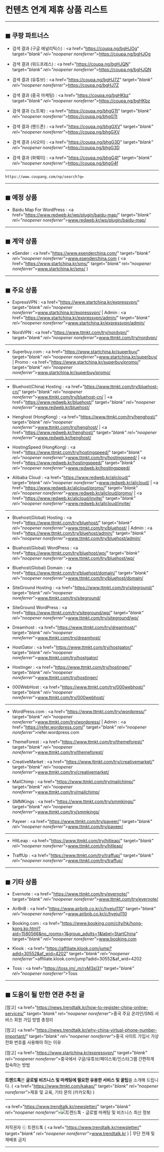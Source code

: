 # 컨텐츠 연계 제휴 상품 리스트

***
## ◼︎ 쿠팡 파트너스

- 검색 결과 (구글 애널리틱스) : <a href="https://coupa.ng/bgHJOg" target="_blank" rel="noopener noreferrer"_>https://coupa.ng/bgHJOg</a>

- 검색 결과 (워드프레스) : <a href="https://coupa.ng/bgHJQN" target="_blank" rel="noopener noreferrer"_>https://coupa.ng/bgHJQN</a>

- 검색 결과 (유튜브) : <a href="https://coupa.ng/bgHJ7Z" target="_blank" rel="noopener noreferrer"_>https://coupa.ng/bgHJ7Z</a>

- 검색 결과 (중국 마케팅) : <a href="https://coupa.ng/bgHKbz" target="_blank" rel="noopener noreferrer"_>https://coupa.ng/bgHKbz</a>

- 검색 결과 (노트북) : <a href="https://coupa.ng/bhgGTt" target="_blank" rel="noopener noreferrer"_>https://coupa.ng/bhgGTt</a>

- 검색 결과 (핸드폰) : <a href="https://coupa.ng/bhgGXV" target="_blank" rel="noopener noreferrer"_>https://coupa.ng/bhgGXV</a>

- 검색 결과 (샤오미) : <a href="https://coupa.ng/bhgG3D" target="_blank" rel="noopener noreferrer"_>https://coupa.ng/bhgG3D</a>

- 검색 결과 (화웨이) : <a href="https://coupa.ng/bhgG4f" target="_blank" rel="noopener noreferrer"_>https://coupa.ng/bhgG4f</a>

***
```
https://www.coupang.com/np/search?q=
```

***
## ◼︎ 예정 상품

- Baidu Map For WordPress : <a href="https://www.redweb.kr/wp/plugin/baidu-map/" target="_blank" rel="noopener noreferrer"_>www.redweb.kr/wp/plugin/baidu-map/</a>

***
## ◼︎ 계약 상품

- eSender : <a href="https://www.esenderchina.com/" target="_blank" rel="noopener noreferrer"_>www.esenderchina.com</a> ( <a href="https://www.startchina.kr/sms/" target="_blank" rel="noopener noreferrer"_>www.startchina.kr/sms/</a> )

***
## ◼︎ 주요 상품

- ExpressVPN : <a href="https://www.startchina.kr/expressvpn/" target="_blank" rel="noopener noreferrer"_>www.startchina.kr/expressvpn/</a> | Admin : <a href="https://www.startchina.kr/expressvpn/admin/" target="_blank" rel="noopener noreferrer"_>www.startchina.kr/expressvpn/admin/</a>

- NordVPN : <a href="https://www.ttmkt.com/try/nordvpn/" target="_blank" rel="noopener noreferrer"_>www.ttmkt.com/try/nordvpn/</a>

***
- Superbuy.com  : <a href="https://www.startchina.kr/superbuy/" target="_blank" rel="noopener noreferrer"_>www.startchina.kr/superbuy/</a> | Promo : <a href="https://www.startchina.kr/superbuy/promo/" target="_blank" rel="noopener noreferrer"_>www.startchina.kr/superbuy/promo/</a>

***
- Bluehost(China) Hosting  : <a href="https://www.ttmkt.com/try/bluehost-cn/" target="_blank" rel="noopener noreferrer"_>www.ttmkt.com/try/bluehost-cn/</a> | <a href="https://www.redweb.kr/bluehost/" target="_blank" rel="noopener noreferrer"_>www.redweb.kr/bluehost/</a>

- Henghost (HongKong) : <a href="https://www.ttmkt.com/try/henghost/" target="_blank" rel="noopener noreferrer"_>www.ttmkt.com/try/henghost/</a> | <a href="https://www.redweb.kr/henghost/" target="_blank" rel="noopener noreferrer"_>www.redweb.kr/henghost/</a>

- HostingSpeed (HongKong) : <a href="https://www.ttmkt.com/try/hostingspeed/" target="_blank" rel="noopener noreferrer"_>www.ttmkt.com/try/hostingspeed/</a> | <a href="https://www.redweb.kr/hostingspeed/" target="_blank" rel="noopener noreferrer"_>www.redweb.kr/hostingspeed/</a>

- Alibaba Cloud : <a href="https://www.redweb.kr/alicloud/" target="_blank" rel="noopener noreferrer"_>www.redweb.kr/alicloud/</a>  | <a href="https://www.redweb.kr/alicloud/promo/" target="_blank" rel="noopener noreferrer"_>www.redweb.kr/alicloud/promo/</a> | <a href="https://www.redweb.kr/alicloud/invite/" target="_blank" rel="noopener noreferrer"_>www.redweb.kr/alicloud/invite/</a>

***
- Bluehost(Global) Hosting  : <a href="https://www.ttmkt.com/try/bluehost/" target="_blank" rel="noopener noreferrer"_>www.ttmkt.com/try/bluehost/</a> | Admin : <a href="https://www.ttmkt.com/try/bluehost/admin/" target="_blank" rel="noopener noreferrer"_>www.ttmkt.com/try/bluehost/admin/</a>

- Bluehost(Global) WordPress : <a href="https://www.ttmkt.com/try/bluehost/wp/" target="_blank" rel="noopener noreferrer"_>www.ttmkt.com/try/bluehost/wp/</a>

- Bluehost(Global) Domain : <a href="https://www.ttmkt.com/try/bluehost/domain/" target="_blank" rel="noopener noreferrer"_>www.ttmkt.com/try/bluehost/domain/</a>

- SiteGround Hosting : <a href="https://www.ttmkt.com/try/siteground/" target="_blank" rel="noopener noreferrer"_>www.ttmkt.com/try/siteground/</a>

- SiteGround WordPress : <a href="https://www.ttmkt.com/try/siteground/wp/" target="_blank" rel="noopener noreferrer"_>www.ttmkt.com/try/siteground/wp/</a>

- Dreamhost : <a href="https://www.ttmkt.com/try/dreamhost/" target="_blank" rel="noopener noreferrer"_>www.ttmkt.com/try/dreamhost/</a>

- HostGator : <a href="https://www.ttmkt.com/try/hostgator/" target="_blank" rel="noopener noreferrer"_>www.ttmkt.com/try/hostgator/</a>

- Hostinger : <a href="https://www.ttmkt.com/try/hostinger/" target="_blank" rel="noopener noreferrer"_>www.ttmkt.com/try/hostinger/</a>

- 000WebHost : <a href="https://www.ttmkt.com/try/000webhost/" target="_blank" rel="noopener noreferrer"_>www.ttmkt.com/try/000webhost/</a>

***
- WordPress.com : <a href="https://www.ttmkt.com/try/wordpress/" target="_blank" rel="noopener noreferrer"_>www.ttmkt.com/try/wordpress/</a> | Admin : <a href="https://refer.wordpress.com/" target="_blank" rel="noopener noreferrer"_>refer.wordpress.com</a>

- ThemeForest : <a href="https://www.ttmkt.com/try/themeforest/" target="_blank" rel="noopener noreferrer"_>www.ttmkt.com/try/themeforest/</a>

- CreativeMarket : <a href="https://www.ttmkt.com/try/creativemarket/" target="_blank" rel="noopener noreferrer"_>www.ttmkt.com/try/creativemarket/</a>

- MailChimp : <a href="https://www.ttmkt.com/try/mailchimp/" target="_blank" rel="noopener noreferrer"_>www.ttmkt.com/try/mailchimp/</a>

- SMMKings : <a href="https://www.ttmkt.com/try/smmkings/" target="_blank" rel="noopener noreferrer"_>www.ttmkt.com/try/smmkings/</a>

- Payeer : <a href="https://www.ttmkt.com/try/payeer/" target="_blank" rel="noopener noreferrer"_>www.ttmkt.com/try/payeer/</a>

***
- HitLeap : <a href="https://www.ttmkt.com/try/hitleap/" target="_blank" rel="noopener noreferrer"_>www.ttmkt.com/try/hitleap/</a>

- TraffUp : <a href="https://www.ttmkt.com/try/traffup/" target="_blank" rel="noopener noreferrer"_>www.ttmkt.com/try/traffup/</a>

***
## ◼︎ 기타 상품

- Evernote : <a href="https://www.ttmkt.com/try/evernote/" target="_blank" rel="noopener noreferrer"_>www.ttmkt.com/try/evernote/</a>

- AirBnB : <a href="https://www.airbnb.co.kr/c/hyejul110" target="_blank" rel="noopener noreferrer"_>www.airbnb.co.kr/c/hyejul110</a>

- Booking.com : <a href="https://www.booking.com/city/hk/hong-kong.ko.html?aid=1580566&no_rooms=1&group_adults=1&label=StartChina" target="_blank" rel="noopener noreferrer"_>www.booking.com</a>

- Klook : <a href="https://affiliate.klook.com/jump?adid=30552&af_wid=4202" target="_blank" rel="noopener noreferrer"_>affiliate.klook.com/jump?adid=30552&af_wid=4202</a>

- Toss : <a href="https://toss.im/_m/rvM3sI31" target="_blank" rel="noopener noreferrer"_>Toss</a>

***
## ◼︎ 도움이 될 만한 연관 추천 글

[참고] <a href="https://news.trendtalk.kr/how-to-register-china-online-services/" target="_blank" rel="noopener noreferrer"_>중국 주요 온라인/SNS 서비스 회원 가입 방법 총정리</a>

[참고] <a href="https://news.trendtalk.kr/why-china-virtual-phone-number-important/" target="_blank" rel="noopener noreferrer"_>중국 사이트 가입시 가상 전화 번호를 사용해야 하는 이유</a>

[참고] <a href="https://www.startchina.kr/expressvpn/" target="_blank" rel="noopener noreferrer"_>중국에서 구글/유튜브/페이스북/인스타그램 간편하게 접속하는 방법</a>

***
**트렌드톡**은 **글로벌 비즈니스 및 마케팅에 필요한 유용한 서비스 및 꿀팁**을 소개해 드립니다. ( <a href="https://www.ttmkt.com/kakao/" target="_blank" rel="noopener noreferrer"_>제휴 및 교육, 기타 문의 (카카오톡)</a> )

***
<a href="https://www.trendtalk.kr/newsletter/" target="_blank" rel="noopener noreferrer"_>![트렌드톡 - 글로벌 마케팅 및 비즈니스 최신 정보](https://hellotblog.files.wordpress.com/2018/04/trendtalk-mkt-cover-01-966x200.jpg#full)</a>

***
저작권자 ⓒ 트렌드톡 ( <a href="https://www.trendtalk.kr/newsletter/" target="_blank" rel="noopener noreferrer"_>www.trendtalk.kr</a> ) | 무단 전재 및 재배포 금지

***
